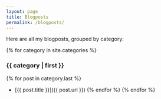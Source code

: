 ```yaml
---
layout: page
title: Blogposts
permalink: /blogposts/
---
```


Here are all my blogposts, grouped by category:

{% for category in site.categories %}
### {{ category | first }}
{% for post in category.last %}
* [{{ post.title }}]({{ post.url }})
{% endfor %}
{% endfor %}
